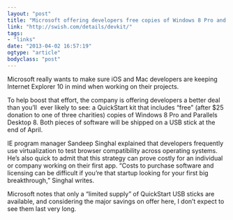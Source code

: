 ```yaml
---
layout: "post"
title: "Microsoft offering developers free copies of Windows 8 Pro and Parallels Desktop"
link: "http://swish.com/details/devkit/"
tags: 
- "links"
date: "2013-04-02 16:57:19"
ogtype: "article"
bodyclass: "post"
---
```


Microsoft really wants to make sure iOS and Mac developers are keeping Internet Explorer 10 in mind when working on their projects.

To help boost that effort, the company is offering developers a better deal than you’ll  ever likely to see: a QuickStart kit that includes “free” (after $25 donation to one of three charities) copies of Windows 8 Pro and Parallels Desktop 8. Both pieces of software will be shipped on a USB stick at the end of April.

IE program manager Sandeep Singhal explained that developers frequently use virtualization to test browser compatibility across operating systems. He’s also quick to admit that this strategy can prove costly for an individual or company working on their first app. “Costs to purchase software and licensing can be difficult if you’re that startup looking for your first big breakthrough,” Singhal writes.

Microsoft notes that only a “limited supply” of QuickStart USB sticks are available, and considering the major savings on offer here, I don’t expect to see them last very long.